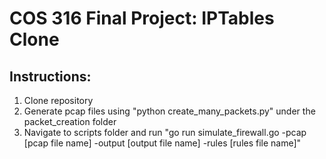 # COS 316 Final Project: IPTables Clone

## Instructions:

1. Clone repository
2. Generate pcap files using "python create_many_packets.py" under the packet_creation folder
3. Navigate to scripts folder and run "go run simulate_firewall.go -pcap [pcap file name] -output [output file name] -rules [rules file name]"
